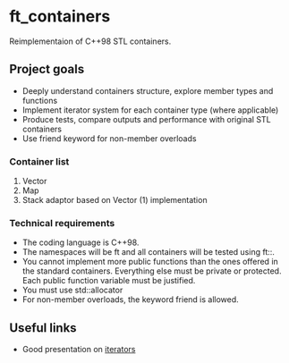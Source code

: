 # ft_containers

Reimplementaion of C++98 STL containers.

## Project goals

* Deeply understand containers structure, explore member types and functions
* Implement iterator system for each container type (where applicable)
* Produce tests, compare outputs and performance with original STL containers
* Use friend keyword for non-member overloads

### Container list

1. Vector
2. Map
3. Stack adaptor based on Vector (1) implementation

### Technical requirements

* The coding language is C++98.
* The namespaces will be ft and all containers will be tested using ft::<container>.
* You cannot implement more public functions than the ones offered in the standard containers. Everything else must be private or protected. Each public function variable must be justified.
* You must use std::allocator
* For non-member overloads, the keyword friend is allowed.

## Useful links

* Good presentation on [iterators](https://home.csulb.edu/~pnguyen/cecs282/lecnotes/iterators.pdf)
